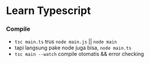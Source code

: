 # Learn Typescript

### Compile
- `tsc main.ts` trus `node main.js` || `node main`
- tapi langsung pake node juga bisa, `node main.ts`
- `tsc main --watch` compile otomatis && error checking